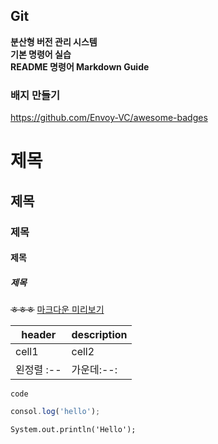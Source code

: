    ## Git

**분산형 버전 관리 시스템**  
**기본 명령어 실습**  
**README 명령어 Markdown Guide**  

### 배지 만들기
https://github.com/Envoy-VC/awesome-badges

# 제목
## 제목
### 제목
#### 제목
##### 제목

<!-- strikethrough -->
~~ㅎㅎㅎ~~
[마크다운 미리보기](https://dillinger.io/)
<!-- Table -->
|header|description|
|--|--|
|cell1|cell2|
|왼정렬 :--|가운데:--:|

<!-- Code -->
`code`

```js
consol.log('hello');
```

```jav
System.out.println('Hello');
```


